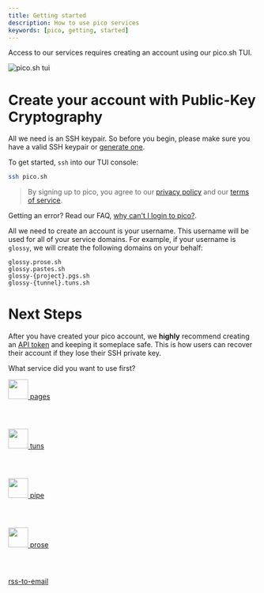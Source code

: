 ```yaml
---
title: Getting started
description: How to use pico services
keywords: [pico, getting, started]
---
```


Access to our services requires creating an account using our pico.sh TUI.

![pico.sh tui](/tui.png)

# Create your account with Public-Key Cryptography

All we need is an SSH keypair. So before you begin, please make sure you have a
valid SSH keypair or [generate one](/faq#how-do-i-generate-an-ssh-key).

To get started, `ssh` into our TUI console:

```bash
ssh pico.sh
```

> By signing up to pico, you agree to our [privacy policy](/privacy) and our
> [terms of service](/ops).

Getting an error? Read our FAQ,
[why can't I login to pico?](faq#why-cant-i-login-to-pico).

All we need to create an account is your username. This username will be used
for all of your service domains. For example, if your username is `glossy`, we
will create the following domains on your behalf:

```
glossy.prose.sh
glossy.pastes.sh
glossy-{project}.pgs.sh
glossy-{tunnel}.tuns.sh
```

# Next Steps

After you have created your pico account, we **highly** recommend creating an
[API token](/api-token) and keeping it someplace safe. This is how users can
recover their account if they lose their SSH private key.

What service did you want to use first?

<div class="group-h justify-center items-center my-4">
  <div class="box flex justify-center items-center" style="height: 100px; width: 150px;">
    <a href="/pgs" class="flex flex-col items-center">
      <img width="40" src="/logo-pgs.svg" />
      pages
    </a>
  </div>

<div class="box flex justify-center items-center" style="height: 100px; width: 150px;">
    <a href="/tuns" class="flex flex-col items-center">
      <img width="40" src="/logo-tuns.svg" />
      tuns
    </a>
  </div>

<div class="box flex justify-center items-center" style="height: 100px; width: 150px;">
    <a href="/pipe" class="flex flex-col items-center">
      <img width="40" src="/logo-pipe.svg" />
      pipe
    </a>
  </div>

<div class="box flex justify-center items-center" style="height: 100px; width: 150px;">
    <a href="/prose" class="flex flex-col items-center">
      <img width="40" src="/logo-prose.svg" />
      prose
    </a>
  </div>

<div class="box flex justify-center items-center" style="height: 100px; width: 150px;">
    <a href="/feeds" class="flex flex-col items-center">
      rss-to-email
    </a>
  </div>
</div>

